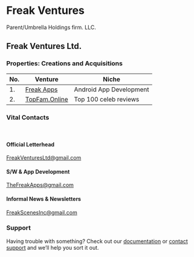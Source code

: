 # Freak Ventures
Parent/Umbrella Holdings firm. LLC. 
## Freak Ventures Ltd.

### Properties: Creations and Acquisitions
| No. | Venture | Niche |
| ---- | ---- | ---- |
|1.| [Freak Apps](http://FreakAppsAndroid.github.io) | Android App Development |
|2.| [TopFam.Online](http//topfam.online) | Top 100 celeb reviews |


### Vital Contacts
 
#### Official Letterhead
<FreakVenturesLtd@gmail.com>
#### S/W & App Development 
<TheFreakApps@gmail.com>
#### Informal News & Newsletters 
<FreakScenesInc@gmail.com>


### Support

Having trouble with something? Check out our [documentation](https://github.com/FreakVentures.README.md) or [contact support](https://github.com/FreakVentures) and we’ll help you sort it out.
